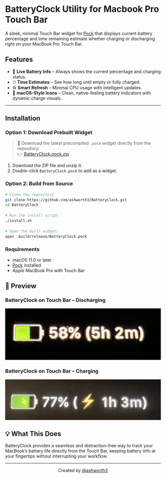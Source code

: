 # BatteryClock Utility for Macbook Pro Touch Bar

A sleek, minimal Touch Bar widget for [Pock](https://pock.app) that displays current battery percentage and time remaining estimate whether charging or discharging right on your MacBook Pro Touch Bar.

## Features

- 🔋 **Live Battery Info** – Always shows the current percentage and charging status.
- ⏱ **Time Estimates** – See how long until empty or fully charged.
- ⚙️ **Smart Refresh** – Minimal CPU usage with intelligent updates.
- 🎨 **macOS-Style Icons** – Clean, native-feeling battery indicators with dynamic charge visuals.

---

## Installation

### Option 1: Download Prebuilt Widget

> 💾 Download the latest precompiled `.pock` widget directly from the repository:  
> 👉 [BatteryClock.pock.zip](https://github.com/ashworth3/BatteryClock/blob/main/BatteryClock.pock.zip)

1. Download the ZIP file and unzip it.
2. Double-click `BatteryClock.pock` to add as a widget.

### Option 2: Build from Source

```bash
# Clone the repository
git clone https://github.com/ashworth3/BatteryClock.git
cd BatteryClock

# Run the install script
./install.sh

# Open the built widget:
open .build/release/BatteryClock.pock
```

### Requirements
- macOS 11.0 or later
- [Pock](https://pock.app) installed
- Apple MacBook Pro with Touch Bar

## 📸 Preview

### BatteryClock on Touch Bar – Discharging
![Discharging Preview](preview1.jpg)

### BatteryClock on Touch Bar – Charging
![Charging Preview](preview2.jpg)

## 💡 What This Does
BatteryClock provides a seamless and distraction-free way to track your MacBook’s battery life directly from the Touch Bar, keeping battery info at your fingertips without interrupting your workflow.

---

<p align="center">
  Created by <a href="https://github.com/ashworth3">@ashworth3</a>
</p>
